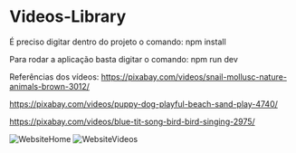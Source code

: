 # Videos-Library
É preciso digitar dentro do projeto o comando: npm install

Para rodar a aplicação basta digitar o comando: npm run dev

Referências dos vídeos:
https://pixabay.com/videos/snail-mollusc-nature-animals-brown-3012/

https://pixabay.com/videos/puppy-dog-playful-beach-sand-play-4740/

https://pixabay.com/videos/blue-tit-song-bird-bird-singing-2975/

![WebsiteHome](https://user-images.githubusercontent.com/106593708/231034627-b96dd19c-8d40-4256-bd17-e46d9ea9323b.PNG)
![WebsiteVideos](https://user-images.githubusercontent.com/106593708/231034649-b8ffb807-cd69-42e1-837d-783a52fea0ff.PNG)

